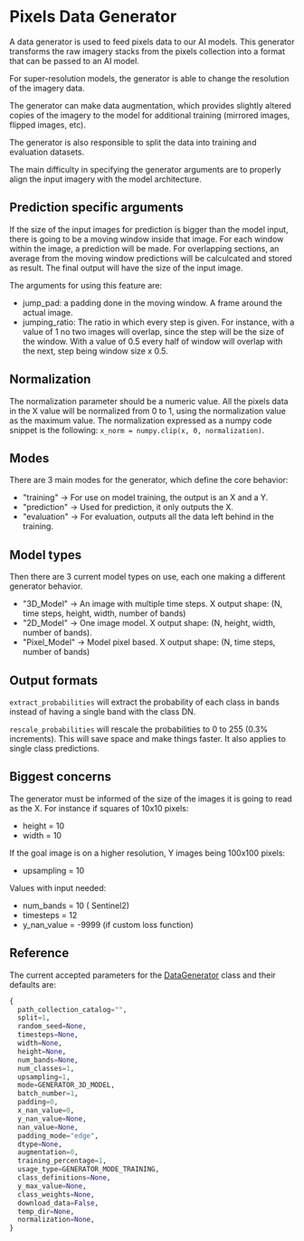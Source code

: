 # Pixels Data Generator
A data generator is used to feed pixels data to our AI models. This generator transforms the raw imagery stacks from the pixels collection into a format that can be passed to an AI model.

For super-resolution models, the generator is able to change the resolution of the imagery data.

The generator can make data augmentation, which provides slightly altered copies of the imagery to the model for additional training (mirrored images, flipped images, etc).

The generator is also responsible to split the data into training and evaluation datasets.

The main difficulty in specifying the generator arguments are to properly align the input imagery with the model architecture.

## Prediction specific arguments
If the size of the input images for prediction is bigger than the model input, there is going to be a moving window inside that image. For each window within the image, a prediction will be made. For overlapping sections, an average from the moving window predictions will be calculcated and stored as result. The final output will have the size of the input image.

The arguments for using this feature are:

- jump_pad: a padding done in the moving window. A frame around the actual image.
- jumping_ratio: The ratio in which every step is given. For instance, with a value of 1 no two images will overlap, since the step will be the size of the window. With a value of 0.5 every half of window will overlap with the next, step being window size x 0.5.

## Normalization
The normalization parameter should be a numeric value. All the pixels data in
the X value will be normalized from 0 to 1, using the normalization value as
the maximum value. The normalization expressed as a numpy code snippet is the
following: `x_norm = numpy.clip(x, 0, normalization)`.

## Modes
There are 3 main modes for the generator, which define the core behavior:

- &quot;training&quot; → For use on model training, the output is an X and a Y.
- &quot;prediction&quot; → Used for prediction, it only outputs the X.
- &quot;evaluation&quot; → For evaluation, outputs all the data left behind in the training.

## Model types
Then there are 3 current model types on use, each one making a different generator behavior.

- &quot;3D_Model&quot; → An image with multiple time steps. X output shape: (N, time steps, height, width, number of bands)
- &quot;2D_Model&quot; → One image model. X output shape: (N, height, width, number of bands).
- &quot;Pixel_Model&quot; → Model pixel based. X output shape: (N, time steps, number of bands)

## Output formats
`extract_probabilities` will extract the probability of each class in bands instead of having a single band with the class DN.

`rescale_probabilities` will rescale the probabilities to 0 to 255 (0.3% increments). This will save space and make things faster. It also applies to single class predictions.

## Biggest concerns
The generator must be informed of the size of the images it is going to read as the X. For instance if squares of 10x10 pixels:

- height = 10
- width = 10

If the goal image is on a higher resolution, Y images being 100x100 pixels:

- upsampling = 10

Values with input needed:

- num_bands = 10 ( Sentinel2)
- timesteps = 12
- y_nan_value = -9999 (if custom loss function)

## Reference
The current accepted parameters for the [DataGenerator](https://github.com/tesselo/pixels/blob/main/pixels/generator/generator.py#L43) class and their defaults are:

```python
{
  path_collection_catalog="",
  split=1,
  random_seed=None,
  timesteps=None,
  width=None,
  height=None,
  num_bands=None,
  num_classes=1,
  upsampling=1,
  mode=GENERATOR_3D_MODEL,
  batch_number=1,
  padding=0,
  x_nan_value=0,
  y_nan_value=None,
  nan_value=None,
  padding_mode="edge",
  dtype=None,
  augmentation=0,
  training_percentage=1,
  usage_type=GENERATOR_MODE_TRAINING,
  class_definitions=None,
  y_max_value=None,
  class_weights=None,
  download_data=False,
  temp_dir=None,
  normalization=None,
}
```
